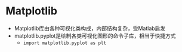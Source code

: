 # Matplotlib

- Matplotlib库由各种可视化类构成，内部结构复杂，受Matlab启发
- matplotlib.pyplot是绘制各类可视化图形的命令子库，相当于快捷方式
    - `import matplotlib.pyplot as plt`

